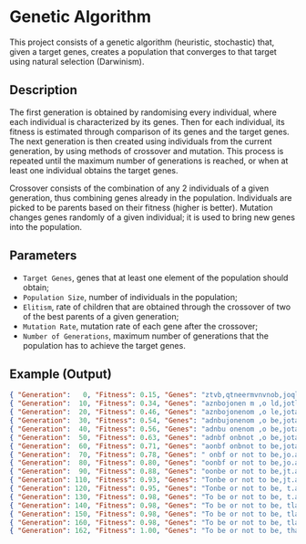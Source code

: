 # Genetic Algorithm

This project consists of a genetic algorithm (heuristic, stochastic) that, given a target genes, creates a population that converges to that target using natural selection (Darwinism).

## Description

The first generation is obtained by randomising every individual, where each individual is characterized by its genes. Then for each individual, its fitness is estimated through comparison of its genes and the target genes. The next generation is then created using individuals from the current generation, by using methods of crossover and mutation. This process is repeated until the maximum number of generations is reached, or when at least one individual obtains the target genes.

Crossover consists of the combination of any 2 individuals of a given generation, thus combining genes already in the population. Individuals are picked to be parents based on their fitness (higher is better). Mutation changes genes randomly of a given individual; it is used to bring new genes into the population.

## Parameters

- `Target Genes`, genes that at least one element of the population should obtain;
- `Population Size`, number of individuals in the population;
- `Elitism`, rate of children that are obtained through the crossover of two of the best parents of a given generation;
- `Mutation Rate`, mutation rate of each gene after the crossover;
- `Number of Generations`, maximum number of generations that the population has to achieve the target genes.

## Example (Output)

```json
{ "Generation":   0, "Fitness": 0.15, "Genes": "ztvb,qtneermvnvnob,joqltnTd ,dehqphbrrkqT" }
{ "Generation":  10, "Fitness": 0.34, "Genes": "aznbojonen m ,o ld,jotlt i, ,hehqiaurqsft" }
{ "Generation":  20, "Fitness": 0.46, "Genes": "aznbojonenom ,o le,jotat iT ,hehqiastqsau" }
{ "Generation":  30, "Fitness": 0.54, "Genes": "adnbujonenom ,o be,jotat iT ,he quastqsau" }
{ "Generation":  40, "Fitness": 0.56, "Genes": "adnbu onenom ,o be,jotat iT ,he quastdsau" }
{ "Generation":  50, "Fitness": 0.63, "Genes": "adnbf onbnot ,o be,jotat iT ,he quastdan." }
{ "Generation":  60, "Fitness": 0.71, "Genes": "aonbf onbnot to be,jotat iT ,he quastdon." }
{ "Generation":  70, "Fitness": 0.78, "Genes": " onbf or not to be,jo.at iT the quastdon." }
{ "Generation":  80, "Fitness": 0.80, "Genes": "oonbf or not to be,jo.at iT the questdon." }
{ "Generation":  90, "Fitness": 0.88, "Genes": "oonbe or not to be,jt.at is the questdon." }
{ "Generation": 110, "Fitness": 0.93, "Genes": "Tonbe or not to be,jt.at is the question." }
{ "Generation": 120, "Fitness": 0.95, "Genes": "Tonbe or not to be, t.at is the question." }
{ "Generation": 130, "Fitness": 0.98, "Genes": "To be or not to be, t.at is the question." }
{ "Generation": 140, "Fitness": 0.98, "Genes": "To be or not to be, tlat is the question." }
{ "Generation": 150, "Fitness": 0.98, "Genes": "To be or not to be, tlat is the question." }
{ "Generation": 160, "Fitness": 0.98, "Genes": "To be or not to be, tlat is the question." }
{ "Generation": 162, "Fitness": 1.00, "Genes": "To be or not to be, that is the question." }
```

